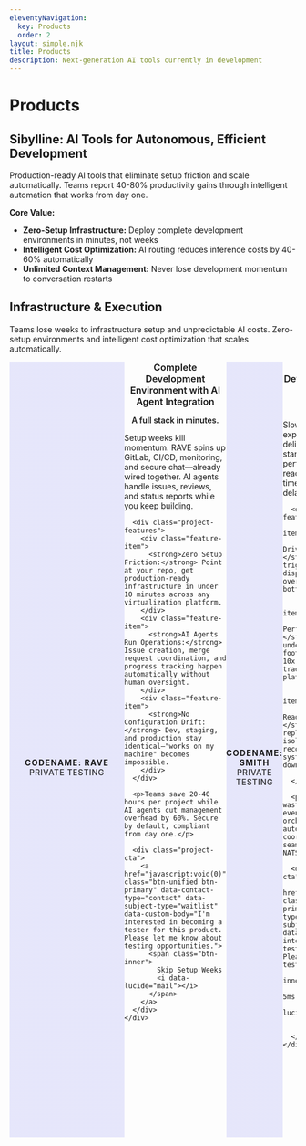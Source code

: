 ```yaml
---
eleventyNavigation:
  key: Products
  order: 2
layout: simple.njk
title: Products
description: Next-generation AI tools currently in development
---
```


# Products

## Sibylline: AI Tools for Autonomous, Efficient Development

Production-ready AI tools that eliminate setup friction and scale automatically. Teams report 40-80% productivity gains through intelligent automation that works from day one.

**Core Value:**
* **Zero-Setup Infrastructure:** Deploy complete development environments in minutes, not weeks
* **Intelligent Cost Optimization:** AI routing reduces inference costs by 40-60% automatically  
* **Unlimited Context Management:** Never lose development momentum to conversation restarts

## Infrastructure & Execution

Teams lose weeks to infrastructure setup and unpredictable AI costs. Zero-setup environments and intelligent cost optimization that scales automatically.

<!-- Product Rave -->
<div class="project-brochure" id="rave-product">
  <div class="project-visual">
    <i data-lucide="factory" class="project-icon"></i>
    <div class="project-codename">Codename: RAVE</div>
    <div class="project-status">Private Testing</div>
  </div>
  <div class="project-content">
    <h3>Complete Development Environment with AI Agent Integration</h3>
    <div class="project-pitch">
      <p><strong>A full stack in minutes.</strong></p>
      <p>Setup weeks kill momentum. RAVE spins up GitLab, CI/CD, monitoring, and secure chat—already wired together. AI agents handle issues, reviews, and status reports while you keep building.</p>
      
      <div class="project-features">
        <div class="feature-item">
          <strong>Zero Setup Friction:</strong> Point at your repo, get production-ready infrastructure in under 10 minutes across any virtualization platform.
        </div>
        <div class="feature-item">
          <strong>AI Agents Run Operations:</strong> Issue creation, merge request coordination, and progress tracking happen automatically without human oversight.
        </div>
        <div class="feature-item">
          <strong>No Configuration Drift:</strong> Dev, staging, and production stay identical—"works on my machine" becomes impossible.
        </div>
      </div>
      
      <p>Teams save 20-40 hours per project while AI agents cut management overhead by 60%. Secure by default, compliant from day one.</p>
      
      <div class="project-cta">
        <a href="javascript:void(0)" class="btn-unified btn-primary" data-contact-type="contact" data-subject-type="waitlist" data-custom-body="I'm interested in becoming a tester for this product. Please let me know about testing opportunities.">
          <span class="btn-inner">
            Skip Setup Weeks
            <i data-lucide="mail"></i>
          </span>
        </a>
      </div>
    </div>
  </div>
</div>

<!-- Product Smith -->
<div class="project-brochure" id="smith-product">
  <div class="project-visual">
    <i data-lucide="cpu" class="project-icon"></i>
    <div class="project-codename">Codename: SMITH</div>
    <div class="project-status">Private Testing</div>
  </div>
  <div class="project-content">
    <h3>Reactive Agent Development Platform</h3>
    <div class="project-pitch">
      <p><strong>Agents that react instantly.</strong></p>
      <p>Slow agents kill user experience. SMITH delivers sub-5ms cold starts with Rust performance—agents react to events in real-time, not after polling delays.</p>
      
      <div class="project-features">
        <div class="feature-item">
          <strong>Event-Driven Architecture:</strong> NATS streams trigger instant agent dispatch. No polling overhead, no coordination bottlenecks.
        </div>
        <div class="feature-item">
          <strong>Rust Performance Core:</strong> Cold starts under 5ms, memory footprint under 150MB. 10x faster than traditional agent platforms.
        </div>
        <div class="feature-item">
          <strong>Production-Ready Reliability:</strong> Deterministic replay, process isolation, automatic recovery. Built for systems that can't go down.
        </div>
      </div>
      
      <p>Teams cut resource waste by 80% through event-driven orchestration that scales automatically. Multi-node coordination happens seamlessly through native NATS integration.</p>
      
      <div class="project-cta">
        <a href="javascript:void(0)" class="btn-unified btn-primary" data-contact-type="contact" data-subject-type="waitlist" data-custom-body="I'm interested in becoming a tester for this product. Please let me know about testing opportunities.">
          <span class="btn-inner">
            Experience Sub-5ms Response
            <i data-lucide="mail"></i>
          </span>
        </a>
      </div>
    </div>
  </div>
</div>

<!-- Product Heimdall -->
<div class="project-brochure" id="heimdall-product">
  <div class="project-visual">
    <i data-lucide="eye" class="project-icon"></i>
    <div class="project-codename">Codename: HEIMDALL</div>
    <div class="project-status">Private Testing</div>
  </div>
  <div class="project-content">
    <h3>Intelligent LLM Router with Cost-Quality Optimization</h3>
    <div class="project-pitch">
      <p><strong>Stop burning tokens on simple tasks.</strong></p>
      <p>Picking models by hand is guesswork—you either waste money on trivial calls or get garbage on complex ones. HEIMDALL runs ML triage, routing each request to the cheapest model that can still nail it.</p>
      
      <div class="project-features">
        <div class="feature-item">
          <strong>Smart Model Routing:</strong> Complexity analysis routes between DeepSeek/Qwen for simple tasks, Claude/GPT-5 for medium, premium reasoning for hard problems.
        </div>
        <div class="feature-item">
          <strong>Cost-Quality Balance:</strong> Research-backed scoring finds the sweet spot—best quality per dollar, not just cheapest or best.
        </div>
        <div class="feature-item">
          <strong>Dynamic Reasoning Budget:</strong> Adjusts thinking time based on task complexity. Simple questions get fast answers, hard problems get deep reasoning.
        </div>
      </div>
      
      <p>Teams cut AI costs by 40-60% while maintaining quality through intelligent triage. OAuth integration with all major providers plus fallback handling means zero downtime.</p>
      
      <div class="project-cta">
        <a href="javascript:void(0)" class="btn-unified btn-primary" data-contact-type="contact" data-subject-type="waitlist" data-custom-body="I'm interested in becoming a tester for this product. Please let me know about testing opportunities.">
          <span class="btn-inner">
            Cut Token Bills 40%
            <i data-lucide="mail"></i>
          </span>
        </a>
      </div>
    </div>
  </div>
</div>

## Research & Knowledge Systems

Knowledge workers lose 2-3 hours daily to information fragmentation and context limits. Unified research intelligence and infinite agent memory transform information chaos into actionable insights.

<!-- Product Mimir -->
<div class="project-brochure" id="mimir-product">
  <div class="project-visual">
    <i data-lucide="brain-circuit" class="project-icon"></i>
    <div class="project-codename">Codename: MIMIR</div>
    <div class="project-status">Private Testing</div>
  </div>
  <div class="project-content">
    <h3>Research Swarm Intelligence for Hard Problems</h3>
    <div class="project-pitch">
      <p><strong>When one agent isn't enough.</strong></p>
      <p>Complex problems need specialized expertise from multiple angles. MIMIR coordinates research agents—code analysis, literature review, cross-domain synthesis—into a six-stage intelligence pipeline that tackles what single agents miss.</p>
      
      <div class="project-features">
        <div class="feature-item">
          <strong>Unified Search Intelligence:</strong> Combines code search, documentation, and research tools into one interface. No more agent confusion from overlapping tools.
        </div>
        <div class="feature-item">
          <strong>Coordinated Agent Swarm:</strong> Specialists work in parallel—code analyzers find patterns, literature reviewers surface research, synthesis agents connect insights.
        </div>
        <div class="feature-item">
          <strong>Six-Stage Problem Pipeline:</strong> From initial analysis through breakthrough synthesis, each stage builds toward solutions that manual research typically misses.
        </div>
      </div>
      
      <p>Engineering teams cut complex problem resolution time by 70% through coordinated intelligence. Citation tracking and systematic workflow coordination eliminate research chaos.</p>
      
      <div class="project-cta">
        <a href="https://github.com/sibyllinesoft/mimir" class="btn-unified btn-primary">
          <span class="btn-inner">
            View on GitHub
            <i data-lucide="github"></i>
          </span>
        </a>
      </div>
    </div>
  </div>
</div>

<!-- Product Lethe -->
<div class="project-brochure" id="lethe-product">
  <div class="project-visual">
    <i data-lucide="memory-stick" class="project-icon"></i>
    <div class="project-codename">Codename: LETHE</div>
    <div class="project-status">Private Testing</div>
  </div>
  <div class="project-content">
    <h3>Infinite Context for Agents Through Intelligent Forgetting</h3>
    <div class="project-pitch">
      <p><strong>Infinite context without the noise.</strong></p>
      <p>Context limits kill productivity. Agents forget important details, you lose momentum choosing what to include, and conversations die after 50 messages. LETHE reads everything but forgets what doesn't matter.</p>
      
      <div class="project-features">
        <div class="feature-item">
          <strong>Smart Context Filtering:</strong> Automatically compresses verbose chat into information-dense summaries while preserving every critical detail.
        </div>
        <div class="feature-item">
          <strong>Zero Manual Decisions:</strong> Stop choosing what context to include. Agents access unlimited conversation history automatically.
        </div>
        <div class="feature-item">
          <strong>Intelligent Compression:</strong> Rewrites long messages into tight summaries that maintain full accuracy and meaning.
        </div>
      </div>
      
      <p>Teams recover 90% of time spent on context management while sessions stretch to 300+ messages without drift or performance loss.</p>
      
      <div class="project-cta">
        <a href="https://github.com/sibyllinesoft/lethe" class="btn-unified btn-primary">
          <span class="btn-inner">
            View on GitHub
            <i data-lucide="github"></i>
          </span>
        </a>
      </div>
    </div>
  </div>
</div>

<!-- Product Scribe -->
<div class="project-brochure" id="scribe-product">
  <div class="project-visual">
    <i data-lucide="zap" class="project-icon"></i>
    <div class="project-codename">Codename: SCRIBE</div>
    <div class="project-status">Production Ready</div>
  </div>
  <div class="project-content">
    <h3>Effortless Codebase Sharing with LLMs That Scales to Any Repository</h3>
    <div class="project-pitch">
      <p><strong>Point at any repo, get LLM-ready code.</strong></p>
      <p>Preparing code for LLMs is tedious—you guess which files matter, hit token limits, and miss critical dependencies. SCRIBE uses PageRank algorithms to find what's actually important and formats it perfectly for any LLM.</p>
      
      <div class="project-features">
        <div class="feature-item">
          <strong>One-Command Analysis:</strong> Point at any GitHub repo and get perfectly formatted, LLM-ready code in seconds. Zero manual file selection.
        </div>
        <div class="feature-item">
          <strong>Smart Code Ranking:</strong> PageRank centrality identifies critical relationships and core functionality that manual selection typically misses.
        </div>
        <div class="feature-item">
          <strong>Scales to Any Size:</strong> Small projects get full coverage, massive codebases get intelligently prioritized using research-backed algorithms.
        </div>
      </div>
      
      <p>Teams cut code preparation time by 85% while LLMs get maximum insight per token through semantic chunking and dependency-aware selection.</p>
      
      <div class="project-cta">
        <a href="https://github.com/sibyllinesoft/scribe" class="btn-unified btn-primary">
          <span class="btn-inner">
            View on GitHub
            <i data-lucide="github"></i>
          </span>
        </a>
      </div>
    </div>
  </div>
</div>

## Agent Optimization & Workflow

Agent workflows fail 40-60% of the time due to suboptimal prompts and scattered tooling. Self-improving agents and unified tool orchestration transform manual coordination into automated precision.

<!-- Product Minerva -->
<div class="project-brochure" id="minerva-product">
  <div class="project-visual">
    <i data-lucide="network" class="project-icon"></i>
    <div class="project-codename">Codename: MINERVA</div>
    <div class="project-status">Private Testing</div>
  </div>
  <div class="project-content">
    <h3>Meta MCP Server: Unified Intelligence Across All Your Tools</h3>
    <div class="project-pitch">
      <p><strong>One interface, every tool.</strong></p>
      <p>Agents waste time hunting for the right tool across scattered MCP servers. MINERVA discovers and validates every tool automatically, then uses hybrid search to match natural language queries to exact capabilities.</p>
      
      <div class="project-features">
        <div class="feature-item">
          <strong>Automatic Discovery:</strong> Finds and validates tools from multiple MCP servers, creating unified directories without manual configuration.
        </div>
        <div class="feature-item">
          <strong>Smart Tool Matching:</strong> BM25 search plus dense embeddings finds exactly the right tool for any query. No more guessing which tool does what.
        </div>
        <div class="feature-item">
          <strong>Production Performance:</strong> Fast mode (200ms) to Thorough mode (2s) with OpenTelemetry observability and circuit breakers built in.
        </div>
      </div>
      
      <p>Teams cut tool discovery time by 75% while RBAC controls and degradation modes ensure reliable production deployment. Optional DAG generation orchestrates complex workflows automatically.</p>
      
      <div class="project-cta">
        <a href="javascript:void(0)" class="btn-unified btn-primary" data-contact-type="contact" data-subject-type="waitlist" data-custom-body="I'm interested in becoming a tester for this product. Please let me know about testing opportunities.">
          <span class="btn-inner">
            Unify Your Tools
            <i data-lucide="mail"></i>
          </span>
        </a>
      </div>
    </div>
  </div>
</div>

<!-- Product Daedalus -->
<div class="project-brochure" id="daedalus-product">
  <div class="project-visual">
    <i data-lucide="brain-circuit" class="project-icon"></i>
    <div class="project-codename">Codename: DAEDALUS</div>
    <div class="project-status">Private Testing</div>
  </div>
  <div class="project-content">
    <h3>Online Agent Optimization Framework</h3>
    <div class="project-pitch">
      <p><strong>Agents that get better automatically.</strong></p>
      <p>Agent prompts break on edge cases and require constant tuning. DAEDALUS learns from performance metrics and failure patterns to optimize prompts continuously—individual agents and entire workflows get better without manual intervention.</p>
      
      <div class="project-features">
        <div class="feature-item">
          <strong>Automatic Prompt Generation:</strong> Analyzes task complexity to generate tailored prompts with specific requirements and success criteria built in.
        </div>
        <div class="feature-item">
          <strong>Performance-Driven Evolution:</strong> Learns from historical metrics and failure patterns to prevent agent breakdowns before they happen.
        </div>
        <div class="feature-item">
          <strong>Workflow-Level Optimization:</strong> Optimizes entire agent coordination patterns, not just individual prompts. Reduces failure cascades across complex workflows.
        </div>
      </div>
      
      <p>Teams see 60% improvement in agent task success rates while eliminating hours spent crafting prompts that break on production edge cases.</p>
      
      <div class="project-cta">
        <a href="javascript:void(0)" class="btn-unified btn-primary" data-contact-type="contact" data-subject-type="waitlist" data-custom-body="I'm interested in becoming a tester for this product. Please let me know about testing opportunities.">
          <span class="btn-inner">
            Self-Optimizing Agents
            <i data-lucide="mail"></i>
          </span>
        </a>
      </div>
    </div>
  </div>
</div>

<!-- Product Conclave -->
<div class="project-brochure" id="conclave-product">
  <div class="project-visual">
    <i data-lucide="users" class="project-icon"></i>
    <div class="project-codename">Codename: CONCLAVE</div>
    <div class="project-status">Private Testing</div>
  </div>
  <div class="project-content">
    <h3>AI-Powered Workflow Planning Through Expert Debate</h3>
    <div class="project-pitch">
      <p><strong>Plans that survive first contact.</strong></p>
      <p>Single-perspective planning misses risks and dependencies. CONCLAVE runs structured debates between 3-4 expert personas who analyze requirements from different angles—technical, business, ops, security—then converge on executable plans.</p>
      
      <div class="project-features">
        <div class="feature-item">
          <strong>Expert AI Debate:</strong> Planning personas challenge each other through structured rounds, surfacing blind spots that single-agent planning typically misses.
        </div>
        <div class="feature-item">
          <strong>Executable Output:</strong> Structured XML workflows with task dependencies, risk registers, and timeline estimates ready for immediate implementation.
        </div>
        <div class="feature-item">
          <strong>Codebase-Aware Planning:</strong> Analyzes existing patterns and architecture to create plans that leverage what's already built and avoid conflicts.
        </div>
      </div>
      
      <p>Project managers cut planning time by 80% while identifying 3x more risks and dependencies. Seamless MCP integration with Claude Desktop—no setup complexity required.</p>
      
      <div class="project-cta">
        <a href="javascript:void(0)" class="btn-unified btn-primary" data-contact-type="contact" data-subject-type="waitlist" data-custom-body="I'm interested in becoming a tester for this product. Please let me know about testing opportunities.">
          <span class="btn-inner">
            Expert AI Planning
            <i data-lucide="mail"></i>
          </span>
        </a>
      </div>
    </div>
  </div>
</div>

## Software Development

Legacy development tools fail with 87% false positive rates and crash under scale. AI-native code analysis and intelligent duplicate detection guide teams toward high-impact improvements.

<!-- Product Echo -->
<div class="project-brochure" id="echo-product">
  <div class="project-visual">
    <i data-lucide="search-code" class="project-icon"></i>
    <div class="project-codename">Codename: ECHO</div>
    <div class="project-status">Production Ready</div>
  </div>
  <div class="project-content">
    <h3>Next-Generation Duplicate Code Detection</h3>
    <div class="project-pitch">
      <p><strong>Find duplicates tools miss completely.</strong></p>
      <p>Traditional tools false-flag 87% of the time, missing semantic duplicates entirely. ECHO uses GraphCodeBERT embeddings to catch identical logic with different syntax—the duplicates that actually matter for refactoring.</p>
      
      <div class="project-features">
        <div class="feature-item">
          <strong>AI-Native Detection:</strong> GraphCodeBERT-mini embeddings identify semantically identical code patterns regardless of variable names or syntax style.
        </div>
        <div class="feature-item">
          <strong>Blazing Performance:</strong> LSH-optimized algorithms index 250k LOC repositories in 9 seconds with zero crashes or memory issues.
        </div>
        <div class="feature-item">
          <strong>Fully Local:</strong> 100% local processing with zero cloud dependencies. Perfect for regulated industries and security-conscious teams.
        </div>
      </div>
      
      <p>Teams achieve 90%+ accuracy vs traditional tools' 13% while native MCP integration lets AI coding assistants detect and refactor duplicates in real-time workflows.</p>
      
      <div class="project-cta">
        <a href="https://github.com/sibyllinesoft/echo" target="_blank" rel="noopener noreferrer" class="btn-unified btn-primary">
          <span class="btn-inner">
            View on GitHub
            <i data-lucide="github"></i>
          </span>
        </a>
      </div>
    </div>
  </div>
</div>

<!-- Product Arbiter -->
<div class="project-brochure" id="arbiter-product">
  <div class="project-visual">
    <i data-lucide="gavel" class="project-icon"></i>
    <div class="project-codename">Codename: ARBITER</div>
    <div class="project-status">Private Testing</div>
  </div>
  <div class="project-content">
    <h3>Complete Software Development Specification Service</h3>
    <div class="project-pitch">
      <p><strong>From requirements to running code.</strong></p>
      <p>Requirements change, specifications drift, and teams build the wrong thing. ARBITER uses CUE language for mathematical precision—specifications become executable contracts that generate validated software automatically.</p>
      
      <div class="project-features">
        <div class="feature-item">
          <strong>Mathematical Specifications:</strong> CUE language transforms business requirements into comprehensive specs with robustness guarantees and built-in validation.
        </div>
        <div class="feature-item">
          <strong>Automatic Code Generation:</strong> Specifications convert directly into functional software with comprehensive testing built in from the start.
        </div>
        <div class="feature-item">
          <strong>Real-Time Stakeholder Sync:</strong> Auto-generated diagrams update as requirements evolve, ensuring continuous alignment throughout development.
        </div>
      </div>
      
      <p>Product teams cut specification-to-code iterations by 90% through mathematical precision that eliminates manual bottlenecks and requirement drift.</p>
      
      <div class="project-cta">
        <a href="javascript:void(0)" class="btn-unified btn-primary" data-contact-type="contact" data-subject-type="waitlist" data-custom-body="I'm interested in becoming a tester for this product. Please let me know about testing opportunities.">
          <span class="btn-inner">
            Requirements to Code
            <i data-lucide="mail"></i>
          </span>
        </a>
      </div>
    </div>
  </div>
</div>

<!-- Product Valknut -->
<div class="project-brochure" id="valknut-product">
  <div class="project-visual">
    <i data-lucide="layers" class="project-icon"></i>
    <div class="project-codename">Codename: VALKNUT</div>
    <div class="project-status">Production Ready</div>
  </div>
  <div class="project-content">
    <h3>Static Analysis Engine for AI-Guided Refactoring</h3>
    <div class="project-pitch">
      <p><strong>Stop AI agents hunting blindly.</strong></p>
      <p>AI agents waste time hunting for refactoring opportunities across codebases. VALKNUT creates precise problem roadmaps with 0-1 urgency scores—agents focus on highest-impact issues first instead of wandering randomly.</p>
      
      <div class="project-features">
        <div class="feature-item">
          <strong>Precise Problem Ranking:</strong> Deterministic complexity, duplication, and dependency metrics generate refactoring urgency scores without runtime profiling.
        </div>
        <div class="feature-item">
          <strong>AI Agent Integration:</strong> Purpose-built MCP server lets Claude Code and other AI tools query problematic code automatically and focus efficiently.
        </div>
        <div class="feature-item">
          <strong>Systemic Refactoring Intelligence:</strong> Identifies Impact Packs and circular dependencies that should be tackled together—prevents isolated changes that miss systemic issues.
        </div>
      </div>
      
      <p>Engineering teams achieve 75% more efficient AI-guided refactoring through targeted problem identification. Multi-language support for Python, TypeScript, JavaScript, and Rust.</p>
      
      <div class="project-cta">
        <a href="https://github.com/sibyllinesoft/valknut" class="btn-unified btn-primary">
          <span class="btn-inner">
            View on GitHub
            <i data-lucide="github"></i>
          </span>
        </a>
      </div>
    </div>
  </div>
</div>

## Developer Control & Integration

Development teams face crushing AI inference costs and vendor lock-in while building AI-powered applications. User-controlled AI integration and unlimited conversation contexts give developers power while preserving user autonomy.

<!-- Product MindLink -->
<div class="project-brochure" id="mindlink-product">
  <div class="project-visual">
    <i data-lucide="key" class="project-icon"></i>
    <div class="project-codename">Codename: MINDLINK</div>
    <div class="project-status">Production Ready</div>
  </div>
  <div class="project-content">
    <h3>Every Developer's AI Dream: Zero Setup, Total Control</h3>
    <div class="project-pitch">
      <p><strong>Build AI apps without AI bills.</strong></p>
      <p>AI inference costs crush indie developers while vendors lock users in. MINDLINK flips the script—users bring their own AI (Ollama, Claude Code, any provider) while you deliver premium features without infrastructure costs.</p>
      
      <div class="project-features">
        <div class="feature-item">
          <strong>Zero Infrastructure Costs:</strong> Users pay for their own AI usage while your app delivers intelligence features without crushing monthly bills.
        </div>
        <div class="feature-item">
          <strong>Universal AI Integration:</strong> Single secure handshake covers every configuration—local Ollama, cloud providers, Claude Code routing to any service.
        </div>
        <div class="feature-item">
          <strong>Complete User Control:</strong> Users control costs, model selection, data flow, and usage limits. No vendor lock-in, no privacy compromises.
        </div>
      </div>
      
      <p>Development teams eliminate 100% of AI inference costs while users maintain complete sovereignty. Secure sandboxed connections preserve privacy while unleashing full AI power.</p>
      
      <div class="project-cta">
        <a href="javascript:void(0)" class="btn-unified btn-primary" data-contact-type="contact" data-subject-type="waitlist" data-custom-body="I'm interested in becoming a tester for this product. Please let me know about testing opportunities.">
          <span class="btn-inner">
            Zero AI Bills
            <i data-lucide="mail"></i>
          </span>
        </a>
      </div>
    </div>
  </div>
</div>

<!-- Product Hydra -->
<div class="project-brochure" id="hydra-product">
  <div class="project-visual">
    <i data-lucide="git-branch-plus" class="project-icon"></i>
    <div class="project-codename">Codename: HYDRA</div>
    <div class="project-status">Production Ready</div>
  </div>
  <div class="project-content">
    <h3>Multi-Agent Development System for Extended Claude Code Sessions</h3>
    <div class="project-pitch">
      <p><strong>Keep building, stop restarting.</strong></p>
      <p>Claude Code stalls after 50 messages, killing momentum on complex projects. HYDRA spins up 50+ specialist agents—backend architects, security auditors, test writers—so context never drops and conversations run for days.</p>
      
      <div class="project-features">
        <div class="feature-item">
          <strong>Unlimited Sessions:</strong> 300+ message conversations without performance loss through context isolation technology. Build complex features in single sessions.
        </div>
        <div class="feature-item">
          <strong>50+ Domain Experts:</strong> Specialist agents with cutting-edge 2024-2025 framework knowledge handle every development need without context switching.
        </div>
        <div class="feature-item">
          <strong>Parallel Coordination:</strong> Multiple agents work simultaneously on complex projects while maintaining coordination and delivering integrated results.
        </div>
      </div>
      
      <p>Senior engineers recover 2-3 hours daily by eliminating context restoration overhead while teams achieve 60-80% productivity gains through uninterrupted development flow.</p>
      
      <div class="project-cta">
        <a href="https://github.com/sibyllinesoft/hydra" class="btn-unified btn-primary">
          <span class="btn-inner">
            View on GitHub
            <i data-lucide="github"></i>
          </span>
        </a>
      </div>
    </div>
  </div>
</div>

## Creative

Creative professionals lose 40-60% of productive time to manual trend research and inefficient ideation. Data-driven creative intelligence and automated trend analysis transform creative guesswork into strategic advantage.

<!-- Product Bookworm -->
<div class="project-brochure" id="bookworm-product">
  <div class="project-visual">
    <i data-lucide="book-open" class="project-icon"></i>
    <div class="project-codename">Codename: BOOKWORM</div>
    <div class="project-status">Stealth Development</div>
  </div>
  <div class="project-content">
    <h3>Manuscript Analysis Tool for Writers and Publishers</h3>
    <div class="project-pitch">
      <p><strong>Fix story problems before publication.</strong></p>
      <p>Writers get subjective feedback that misses structural issues while publishers gamble on manuscripts without objective data. BOOKWORM analyzes narrative patterns that drive reader engagement—pacing, tension, character development—with specific improvement recommendations.</p>
      
      <div class="project-features">
        <div class="feature-item">
          <strong>Structural Problem Detection:</strong> Identifies pacing drops, tension valleys, and character development gaps with specific recommendations for improvement.
        </div>
        <div class="feature-item">
          <strong>Reader Engagement Prediction:</strong> Tracks emotional intensity patterns and dialogue quality against successful published works to predict engagement levels.
        </div>
        <div class="feature-item">
          <strong>Character Arc Analysis:</strong> Quantifies character growth trajectories and identifies voice inconsistencies throughout narrative development.
        </div>
      </div>
      
      <p>Authors reduce revision cycles by 40-60% through targeted feedback while self-published authors see 25-30% higher reader engagement after analysis-driven revisions.</p>
      
      <div class="project-cta">
        <a href="javascript:void(0)" class="btn-unified btn-primary" data-contact-type="contact" data-subject-type="waitlist" data-custom-body="I'm interested in becoming a tester for this product. Please let me know about testing opportunities.">
          <span class="btn-inner">
            Analyze Your Manuscript
            <i data-lucide="mail"></i>
          </span>
        </a>
      </div>
    </div>
  </div>
</div>

<!-- Product Ideoscope -->
<div class="project-brochure" id="ideoscope-product">
  <div class="project-visual">
    <i data-lucide="radar" class="project-icon"></i>
    <div class="project-codename">Codename: IDEOSCOPE</div>
    <div class="project-status">Discovery Phase</div>
  </div>
  <div class="project-content">
    <h3>Content Trend Analysis Platform for Creators</h3>
    <div class="project-pitch">
      <p><strong>Spot trends before your competition.</strong></p>
      <p>Creators waste hours researching trends that are already mainstream while missing emerging patterns. IDEOSCOPE identifies content patterns 2-3 weeks before they explode, giving you first-mover advantage in your niche.</p>
      
      <div class="project-features">
        <div class="feature-item">
          <strong>Early Trend Detection:</strong> Automated monitoring across major platforms identifies emerging patterns 2-3 weeks before mainstream awareness hits.
        </div>
        <div class="feature-item">
          <strong>Niche-Specific Intelligence:</strong> Focused monitoring for your creative domain with engagement pattern analysis and audience insights tailored to your space.
        </div>
        <div class="feature-item">
          <strong>Actionable Visual Insights:</strong> Auto-curated inspiration boards show what's working, why it resonates, and how to adapt patterns for your audience.
        </div>
      </div>
      
      <p>Creators reduce research time by 70% while increasing content relevance by 40-60%. Early trend adoption delivers 3-5x higher engagement rates through data-driven pattern identification.</p>
      
      <div class="project-cta">
        <a href="javascript:void(0)" class="btn-unified btn-primary" data-contact-type="contact" data-subject-type="waitlist" data-custom-body="I'm interested in becoming a tester for this product. Please let me know about testing opportunities.">
          <span class="btn-inner">
            Predict Trends Early
            <i data-lucide="mail"></i>
          </span>
        </a>
      </div>
    </div>
  </div>
</div>

<!-- Product Darwin -->
<div class="project-brochure" id="darwin-product">
  <div class="project-visual">
    <i data-lucide="git-branch" class="project-icon"></i>
    <div class="project-codename">Codename: DARWIN</div>
    <div class="project-status">Private Testing</div>
  </div>
  <div class="project-content">
    <h3>Automated Idea Generation and Refinement System</h3>
    <div class="project-pitch">
      <p><strong>Generate 500 concepts while you sleep.</strong></p>
      <p>Creative teams burn out generating ideas while missing breakthrough combinations. DARWIN runs 24/7 concept generation with multi-criteria AI assessment—300-500 variations overnight, filtered for feasibility, originality, and market potential.</p>
      
      <div class="project-features">
        <div class="feature-item">
          <strong>24/7 Concept Engine:</strong> Automated ideation produces hundreds of variations overnight while teams focus on execution—maximizing output without resource drain.
        </div>
        <div class="feature-item">
          <strong>Multi-Criteria Filtering:</strong> AI evaluates ideas across feasibility, originality, and market potential so only high-quality concepts surface for human review.
        </div>
        <div class="feature-item">
          <strong>Breakthrough Hybrid Discovery:</strong> Systematic concept combination identifies innovative ideas that manual brainstorming sessions typically miss completely.
        </div>
      </div>
      
      <p>Creative teams cut ideation time by 80% while generating 5-10x more concepts per project. Innovation teams see 40% increase in breakthrough ideas through continuous background development.</p>
      
      <div class="project-cta">
        <a href="javascript:void(0)" class="btn-unified btn-primary" data-contact-type="contact" data-subject-type="waitlist" data-custom-body="I'm interested in becoming a tester for this product. Please let me know about testing opportunities.">
          <span class="btn-inner">
            10x Your Ideation
            <i data-lucide="mail"></i>
          </span>
        </a>
      </div>
    </div>
  </div>
</div>

---

## Ready to Transform Your Development Workflow?

Sibylline AI tools help teams eliminate setup friction and reduce operational costs through intelligent automation.

### Get Started Today

**Engineering Teams:** HYDRA for unlimited Claude Code sessions or RAVE for zero-setup environments deliver immediate productivity gains.

**Creative Teams:** BOOKWORM and IDEOSCOPE provide data-driven insights that reduce creative guesswork.

**Enterprise:** Complete solutions with SMITH's reactive platform and HEIMDALL's cost-optimized AI routing.

### Contact

- **Demo Request:** Schedule live demonstrations with our technical team
- **Enterprise:** Discuss custom implementations and volume licensing  
- **Pilot Program:** Join selective beta testing for early access
- **Integration:** Get hands-on implementation and deployment support

Use product CTAs above or contact us directly for enterprise discussions. All products include documentation, support, and migration assistance.

---

<style>
/* Project Brochure - Stealth Project Style */
.project-brochure {
  display: flex;
  background: var(--color-surface-50);
  border: 1px solid var(--color-border-light-50);
  border-radius: var(--radius-lg);
  margin: var(--space-3xl) 0;
  overflow: hidden;
  box-shadow: var(--shadow-sm);
  transition: all 0.3s ease;
}

.project-brochure:hover {
  transform: translateY(-2px);
  box-shadow: var(--shadow-lg);
  border-color: var(--color-accent);
}

.project-visual {
  flex: 0 0 40%;
  background: var(--color-graphite-700);
  display: flex;
  flex-direction: column;
  align-items: center;
  justify-content: center;
  padding: var(--space-3xl) var(--space-2xl);
  position: relative;
  background-size: cover;
  background-position: center;
  background-blend-mode: overlay;
  text-align: center;
}

/* Project-specific background images */
#bookworm-product .project-visual {
  background-image: linear-gradient(rgba(99, 102, 241, 0.15), rgba(99, 102, 241, 0.15)), url('/img/optimized/product-bookworm.webp');
}

#darwin-product .project-visual {
  background-image: linear-gradient(rgba(99, 102, 241, 0.15), rgba(99, 102, 241, 0.15)), url('/img/optimized/product-darwin.webp');
}

#ideoscope-product .project-visual {
  background-image: linear-gradient(rgba(99, 102, 241, 0.15), rgba(99, 102, 241, 0.15)), url('/img/optimized/product-ideoscope.webp');
}

#mimir-product .project-visual {
  background-image: linear-gradient(rgba(99, 102, 241, 0.15), rgba(99, 102, 241, 0.15)), url('/img/optimized/product-mimir.webp');
}

#agentzoo-product .project-visual {
  background-image: linear-gradient(rgba(99, 102, 241, 0.15), rgba(99, 102, 241, 0.15)), url('/img/optimized/product-agentzoo.webp');
}

#mindlink-product .project-visual {
  background-image: linear-gradient(rgba(99, 102, 241, 0.15), rgba(99, 102, 241, 0.15)), url('/img/optimized/product-mindlink.webp');
}

#rave-product .project-visual {
  background-image: linear-gradient(rgba(99, 102, 241, 0.15), rgba(99, 102, 241, 0.15)), url('/img/optimized/product-rave.webp');
}

#lethe-product .project-visual {
  background-image: linear-gradient(rgba(99, 102, 241, 0.15), rgba(99, 102, 241, 0.15)), url('https://images.unsplash.com/photo-1571989237340-98fb838eeef1?q=80&w=1528&auto=format&fit=crop&ixlib=rb-4.1.0&ixid=M3wxMjA3fDB8MHxwaG90by1wYWdlfHx8fGVufDB8fHx8fA%3D%3D');
}

#scribe-product .project-visual {
  background-image: linear-gradient(rgba(99, 102, 241, 0.15), rgba(99, 102, 241, 0.15)), url('https://images.unsplash.com/photo-1555066931-4365d14bab8c?q=80&w=2670&auto=format&fit=crop&ixlib=rb-4.1.0&ixid=M3wxMjA3fDB8MHxwaG90by1wYWdlfHx8fGVufDB8fHx8fA%3D%3D');
}

#smith-product .project-visual {
  background-image: linear-gradient(rgba(99, 102, 241, 0.15), rgba(99, 102, 241, 0.15)), url('https://images.unsplash.com/photo-1496247749665-49cf5b1022e9?q=80&w=2673&auto=format&fit=crop&ixlib=rb-4.1.0&ixid=M3wxMjA3fDB8MHxwaG90by1wYWdlfHx8fGVufDB8fHx8fA%3D%3D');
}

#daedalus-product .project-visual {
  background-image: linear-gradient(rgba(99, 102, 241, 0.15), rgba(99, 102, 241, 0.15)), url('https://images.unsplash.com/photo-1581291518857-4e27b48ff24e?q=80&w=2670&auto=format&fit=crop&ixlib=rb-4.1.0&ixid=M3wxMjA3fDB8MHxwaG90by1wYWdlfHx8fGVufDB8fHx8fA%3D%3D');
}

#conclave-product .project-visual {
  background-image: linear-gradient(rgba(99, 102, 241, 0.15), rgba(99, 102, 241, 0.15)), url('https://images.unsplash.com/photo-1517048676732-d65bc937f952?q=80&w=2670&auto=format&fit=crop&ixlib=rb-4.1.0&ixid=M3wxMjA3fDB8MHxwaG90by1wYWdlfHx8fGVufDB8fHx8fA%3D%3D');
}

#minerva-product .project-visual {
  background-image: linear-gradient(rgba(99, 102, 241, 0.15), rgba(99, 102, 241, 0.15)), url('https://images.unsplash.com/photo-1558494949-ef010cbdcc31?q=80&w=2670&auto=format&fit=crop&ixlib=rb-4.1.0&ixid=M3wxMjA3fDB8MHxwaG90by1wYWdlfHx8fGVufDB8fHx8fA%3D%3D');
}

#hydra-product .project-visual {
  background-image: linear-gradient(rgba(99, 102, 241, 0.15), rgba(99, 102, 241, 0.15)), url('https://images.unsplash.com/photo-1681800834704-121aa6378fff?q=80&w=1528&auto=format&fit=crop&ixlib=rb-4.1.0&ixid=M3wxMjA3fDB8MHxwaG90by1wYWdlfHx8fGVufDB8fHx8fA%3D%3D');
}

#echo-product .project-visual {
  background-image: linear-gradient(rgba(99, 102, 241, 0.15), rgba(99, 102, 241, 0.15)), url('https://images.unsplash.com/photo-1555066931-4365d14bab8c?q=80&w=2670&auto=format&fit=crop&ixlib=rb-4.1.0&ixid=M3wxMjA3fDB8MHxwaG90by1wYWdlfHx8fGVufDB8fHx8fA%3D%3D');
}

#arbiter-product .project-visual {
  background-image: linear-gradient(rgba(234, 179, 8, 0.15), rgba(234, 179, 8, 0.15)), url('https://images.unsplash.com/photo-1589829545856-d10d557cf95f?q=80&w=2670&auto=format&fit=crop&ixlib=rb-4.1.0&ixid=M3wxMjA3fDB8MHxwaG90by1wYWdlfHx8fGVufDB8fHx8fA%3D%3D');
}

#heimdall-product .project-visual {
  background-image: linear-gradient(rgba(14, 165, 233, 0.15), rgba(14, 165, 233, 0.15)), url('https://images.unsplash.com/photo-1451187580459-43490279c0fa?q=80&w=2672&auto=format&fit=crop&ixlib=rb-4.1.0&ixid=M3wxMjA3fDB8MHxwaG90by1wYWdlfHx8fGVufDB8fHx8fA%3D%3D');
}

#valknut-product .project-visual {
  background-image: linear-gradient(rgba(99, 102, 241, 0.15), rgba(99, 102, 241, 0.15)), url('https://images.unsplash.com/photo-1612528449557-90f97e0cf75c?q=80&w=2940&auto=format&fit=crop&ixlib=rb-4.1.0&ixid=M3wxMjA3fDB8MHxwaG90by1wYWdlfHx8fGVufDB8fHx8fA%3D%3D');
}

.project-icon {
  width: 4rem;
  height: 4rem;
  color: var(--color-accent);
  margin-bottom: var(--space-lg);
  filter: drop-shadow(0 0 8px rgba(99, 102, 241, 0.4));
}

.project-codename {
  color: var(--color-accent);
  font-size: var(--text-xl);
  font-weight: 700;
  margin-bottom: var(--space-sm);
  text-transform: uppercase;
  letter-spacing: 0.1em;
  text-align: center;
}

.project-status {
  color: var(--color-text-light);
  font-size: var(--text-sm);
  font-weight: 500;
  text-transform: uppercase;
  letter-spacing: 0.05em;
  opacity: 0.9;
  text-align: center;
}

.project-content {
  flex: 1;
  padding: var(--space-3xl);
}

.project-content h2 {
  margin-top: 0;
  margin-bottom: var(--space-lg);
  color: var(--color-text);
  font-size: var(--text-3xl);
  font-weight: 700;
  text-align: center;
}

.project-content h3 {
  margin-top: 0;
  margin-bottom: var(--space-lg);
  color: var(--color-text);
  font-weight: 600;
  text-align: center;
}

.project-pitch {
  color: var(--color-text-light);
  line-height: var(--leading-relaxed);
}

.project-pitch p {
  margin-bottom: var(--space-lg);
}

.project-pitch strong {
  color: var(--color-text-muted);
  font-weight: 600;
  display: block;
  text-align: center;
}

.project-features {
  margin: var(--space-2xl) 0;
  background: var(--color-background);
  border-radius: var(--radius-md);
  padding: var(--space-xl);
  border-left: 3px solid var(--color-accent);
}

.feature-item {
  margin-bottom: var(--space-lg);
  padding-left: var(--space-md);
}

.feature-item:last-child {
  margin-bottom: 0;
}

.feature-item strong {
  color: var(--color-accent);
  font-weight: 600;
  display: block;
  margin-bottom: var(--space-xs);
}

.project-tagline {
  color: var(--color-text);
  font-weight: 500;
  font-style: italic;
  margin-bottom: var(--space-lg);
  font-size: var(--text-lg);
  text-align: center;
}

.project-cta {
  margin-top: var(--space-lg);
  text-align: center;
}



/* Responsive Design */
@media (max-width: 768px) {
  .project-brochure {
    flex-direction: column;
  }
  
  .project-visual {
    flex: none;
    padding: var(--space-2xl);
  }
  
  .project-icon {
    width: 3rem;
    height: 3rem;
  }
  
  .project-content {
    padding: var(--space-2xl);
  }
  
  .project-content h2 {
    font-size: var(--text-2xl);
  }
  
  .project-features {
    padding: var(--space-lg);
  }
  
  .project-codename {
    font-size: var(--text-lg);
  }
}
</style>